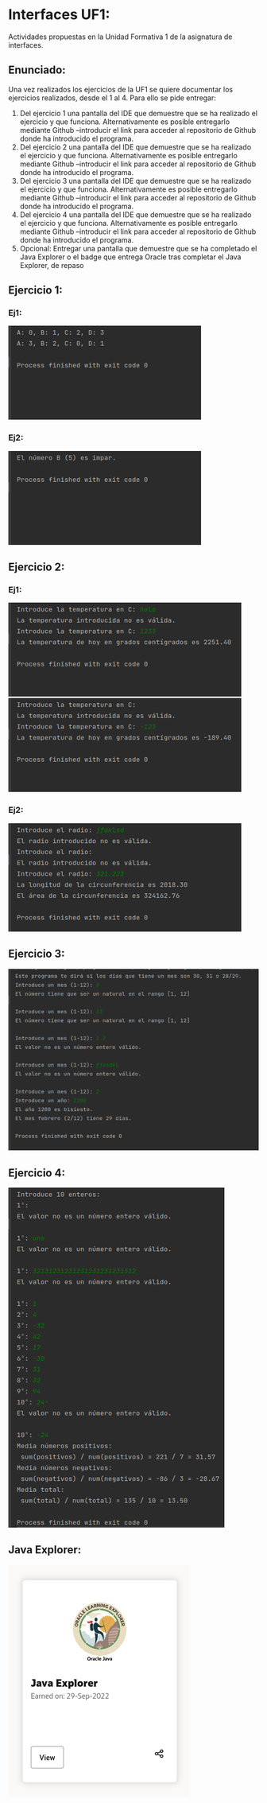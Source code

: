 # Interfaces UF1:

Actividades propuestas en la Unidad Formativa 1 de la asignatura de interfaces.

## Enunciado:
Una vez realizados los ejercicios de la UF1 se quiere documentar los ejercicios realizados, 
desde el 1 al 4. Para ello se pide entregar: 
1. Del ejercicio 1 una pantalla del IDE que demuestre que se ha realizado el ejercicio y 
que funciona. Alternativamente es posible entregarlo mediante Github –introducir el 
link para acceder al repositorio de Github donde ha introducido el programa. 
2. Del ejercicio 2 una pantalla del IDE que demuestre que se ha realizado el ejercicio y 
que funciona. Alternativamente es posible entregarlo mediante Github –introducir el 
link para acceder al repositorio de Github donde ha introducido el programa. 
3. Del ejercicio 3 una pantalla del IDE que demuestre que se ha realizado el ejercicio y 
que funciona. Alternativamente es posible entregarlo mediante Github –introducir el 
link para acceder al repositorio de Github donde ha introducido el programa. 
4. Del ejercicio 4 una pantalla del IDE que demuestre que se ha realizado el ejercicio y 
que funciona. Alternativamente es posible entregarlo mediante Github –introducir el 
link para acceder al repositorio de Github donde ha introducido el programa. 
5. Opcional: Entregar una pantalla que demuestre que se ha completado el Java Explorer 
o el badge que entrega Oracle tras completar el Java Explorer, de repaso

## Ejercicio 1:
### Ej1:
![](res/img/ej1.1.png)

### Ej2:
![](res/img/ej1.2.png)

## Ejercicio 2:
### Ej1:
![](res/img/ej2.1.1.png)
![](res/img/ej2.1.2.png)

### Ej2:
![](res/img/ej2.2.1.png)

## Ejercicio 3:
![](res/img/ej3.1.png)

## Ejercicio 4:
![](res/img/ej4.1.png)

## Java Explorer:
![Java Explorer title](res/img/javaExplorer.png)